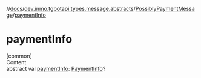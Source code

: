 //[docs](../../../index.md)/[dev.inmo.tgbotapi.types.message.abstracts](../index.md)/[PossiblyPaymentMessage](index.md)/[paymentInfo](payment-info.md)



# paymentInfo  
[common]  
Content  
abstract val [paymentInfo](payment-info.md): [PaymentInfo](../../dev.inmo.tgbotapi.types.message.payments.abstracts/-payment-info/index.md)?  



